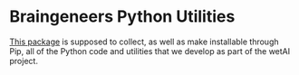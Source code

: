 # Braingeneers Python Utilities

[This package][github] is supposed to collect, as well as make installable
through Pip, all of the Python code and utilities that we develop as
part of the wetAI project.

[github]: https://www.github.com/braingeneers/wetai
